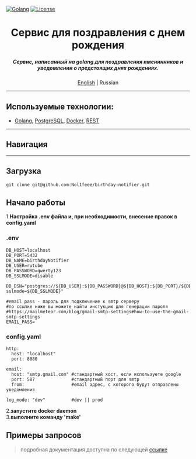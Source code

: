 [![Golang](https://img.shields.io/badge/Go-v1.21-EEEEEE?logo=go&logoColor=white&labelColor=00ADD8)](https://go.dev/)
[![License](https://img.shields.io/badge/license-MIT-green)](LICENSE)

<div align="center">
    <h1>Сервис для поздравления с днем рождения</h1>
    <h5>
Сервис, написанный на golang для поздравления именинников и уведомлении о предстоящих днях рождениях. 
    </h5>
    <p>
        <a href="README.md">English</a> | Russian
    </p>
</div>

- - -

## Используемые технологии:
- [Golang](https://go.dev), [PostgreSQL](https://www.postgresql.org/), [Docker](https://www.docker.com/), [REST](https://ru.wikipedia.org/wiki/REST)

- - -
## Навигация

- - -
## Загрузка
```shell
git clone git@github.com:Nol1feee/birthday-notifier.git
```

## Начало работы
1.**Настройка .env файла и, при необходимости, внесение правок в config.yaml**

### .env
```shell
DB_HOST=localhost
DB_PORT=5432
DB_NAME=birthdayNotifier
DB_USER=rutube
DB_PASSWORD=qwerty123
DB_SSLMODE=disable

DB_DSN="postgres://${DB_USER}:${DB_PASSWORD}@${DB_HOST}:${DB_PORT}/${DB_NAME}?sslmode=${DB_SSLMODE}"

#email pass - пароль для подключение к smtp серверу
#по ссылке ниже вы можете найти инстукцию для генерации пароля
#https://mailmeteor.com/blog/gmail-smtp-settings#how-to-use-the-gmail-smtp-settings
EMAIL_PASS= 
````

### config.yaml
```shell
http:
  host: "localhost"
  port: 8080

email:
  host: "smtp.gmail.com" #стандартный хост, если используете google
  port: 587              #стандартный порт для smtp
  from:                  #email адрес, с которого будут отправлены уведомления

log_mode: "dev"          #dev || prod
```
2.**запустите docker daemon** <br>
3.**выполните команду 'make'**
## Примеры запросов
> подробная документация доступна по следующей [ссылке](https://documenter.getpostman.com/view/27531074/2sA3XLDiRv)
